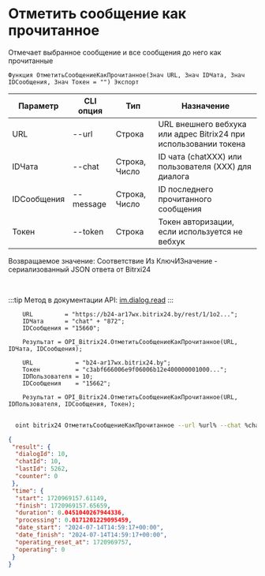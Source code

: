 ﻿---
sidebar_position: 6
---

# Отметить сообщение как прочитанное
 Отмечает выбранное сообщение и все сообщения до него как прочитанные



`Функция ОтметитьСообщениеКакПрочитанное(Знач URL, Знач IDЧата, Знач IDСообщения, Знач Токен = "") Экспорт`

  | Параметр | CLI опция | Тип | Назначение |
  |-|-|-|-|
  | URL | --url | Строка | URL внешнего вебхука или адрес Bitrix24 при использовании токена |
  | IDЧата | --chat | Строка, Число | ID чата (chatXXX) или пользователя (XXX) для диалога |
  | IDСообщения | --message | Строка, Число | ID последнего прочитанного сообщения |
  | Токен | --token | Строка | Токен авторизации, если используется не вебхук |

  
  Возвращаемое значение:   Соответствие Из КлючИЗначение - сериализованный JSON ответа от Bitrxi24

<br/>

:::tip
Метод в документации API: [im.dialog.read](https://dev.1c-bitrix.ru/learning/course/?COURSE_ID=93&LESSON_ID=12053)
:::
<br/>


```bsl title="Пример кода"
    URL         = "https://b24-ar17wx.bitrix24.by/rest/1/1o2...";
    IDЧата      = "chat" + "872";
    IDСообщения = "15660";

    Результат = OPI_Bitrix24.ОтметитьСообщениеКакПрочитанное(URL, IDЧата, IDСообщения);

    URL            = "b24-ar17wx.bitrix24.by";
    Токен          = "c3abf666006e9f06006b12e400000001000...";
    IDПользователя = 10;
    IDСообщения    = "15662";

    Результат = OPI_Bitrix24.ОтметитьСообщениеКакПрочитанное(URL, IDПользователя, IDСообщения, Токен);
```



```sh title="Пример команды CLI"
    
  oint bitrix24 ОтметитьСообщениеКакПрочитанное --url %url% --chat %chat% --message %message% --token %token%

```

```json title="Результат"
{
 "result": {
  "dialogId": 10,
  "chatId": 10,
  "lastId": 5262,
  "counter": 0
 },
 "time": {
  "start": 1720969157.61149,
  "finish": 1720969157.65659,
  "duration": 0.0451040267944336,
  "processing": 0.0171201229095459,
  "date_start": "2024-07-14T14:59:17+00:00",
  "date_finish": "2024-07-14T14:59:17+00:00",
  "operating_reset_at": 1720969757,
  "operating": 0
 }
}
```

